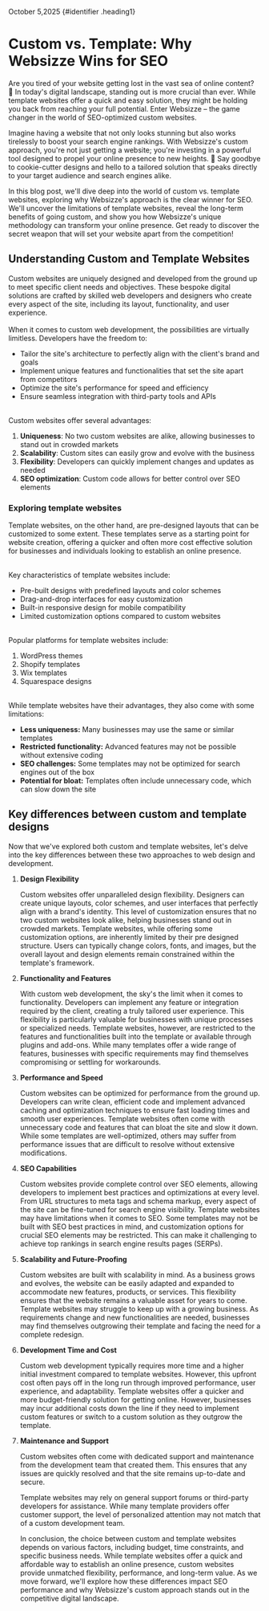 October 5,2025 {#identifier .heading1}

# Custom vs. Template: Why Websizze Wins for SEO

 Are you tired of your website getting lost in the vast sea of online content? 🌊 In today's digital landscape, standing out is more crucial than ever. While template websites offer a quick and easy
 solution, they might be holding you back from reaching your full potential. Enter Websizze – the game
changer in the world of SEO-optimized custom websites.


 Imagine having a website that not only looks stunning but also works tirelessly to boost your search
 engine rankings. With Websizze's custom approach, you're not just getting a website; you're investing in
 a powerful tool designed to propel your online presence to new heights. 🚀 Say goodbye to cookie-cutter
 designs and hello to a tailored solution that speaks directly to your target audience and search engines
 alike.


 In this blog post, we'll dive deep into the world of custom vs. template websites, exploring why
 Websizze's approach is the clear winner for SEO. We'll uncover the limitations of template websites,
 reveal the long-term benefits of going custom, and show you how Websizze's unique methodology can
 transform your online presence. Get ready to discover the secret weapon that will set your website apart from the competition!

## Understanding Custom and Template Websites

 Custom websites are uniquely designed and developed from the ground up to meet specific client needs
 and objectives. These bespoke digital solutions are crafted by skilled web developers and designers who
 create every aspect of the site, including its layout, functionality, and user experience.  
\
 When it comes to custom web development, the possibilities are virtually limitless. Developers have the
 freedom to:

- Tailor the site's architecture to perfectly align with the client's brand and goals
- Implement unique features and functionalities that set the site apart from competitors
- Optimize the site's performance for speed and efficiency
- Ensure seamless integration with third-party tools and APIs  

\
Custom websites offer several advantages:

1. **Uniqueness**: No two custom websites are alike, allowing businesses to stand out in crowded
 markets
2. **Scalability**: Custom sites can easily grow and evolve with the business
3. **Flexibility**: Developers can quickly implement changes and updates as needed
4. **SEO optimization**: Custom code allows for better control over SEO elements  

  

### Exploring template websites
Template websites, on the other hand, are pre-designed layouts that can be customized to some extent.
 These templates serve as a starting point for website creation, offering a quicker and often more cost
effective solution for businesses and individuals looking to establish an online presence.  
  
\
Key characteristics of template websites include:

  - Pre-built designs with predefined layouts and color schemes
 - Drag-and-drop interfaces for easy customization
 - Built-in responsive design for mobile compatibility
 - Limited customization options compared to custom websites  
 
\
Popular platforms for template websites include:

1. WordPress themes
 2. Shopify templates
3.  Wix templates
 4. Squarespace designs

\
While template websites have their advantages, they also come with some limitations:
 - **Less uniqueness:** Many businesses may use the same or similar templates
 - **Restricted functionality:** Advanced features may not be possible without extensive coding
 - **SEO challenges:** Some templates may not be optimized for search engines out of the box
- **Potential for bloat:** Templates often include unnecessary code, which can slow down the site


## Key differences between custom and template designs

 Now that we've explored both custom and template websites, let's delve into the key differences
 between these two approaches to web design and development.

 1. **Design Flexibility**

    Custom websites offer unparalleled design flexibility. Designers can create unique layouts, color schemes, and user interfaces that perfectly align with a brand's identity. This level of customization
    ensures that no two custom websites look alike, helping businesses stand out in crowded markets.
    Template websites, while offering some customization options, are inherently limited by their pre
    designed structure. Users can typically change colors, fonts, and images, but the overall layout and
    design elements remain constrained within the template's framework.

 2. **Functionality and Features**

    With custom web development, the sky's the limit when it comes to functionality. Developers can
    implement any feature or integration required by the client, creating a truly tailored user experience. This
    flexibility is particularly valuable for businesses with unique processes or specialized needs.
    Template websites, however, are restricted to the features and functionalities built into the template or
    available through plugins and add-ons. While many templates offer a wide range of features, businesses
    with specific requirements may find themselves compromising or settling for workarounds.

 3. **Performance and Speed**

    Custom websites can be optimized for performance from the ground up. Developers can write clean,
    efficient code and implement advanced caching and optimization techniques to ensure fast loading times
    and smooth user experiences.
    Template websites often come with unnecessary code and features that can bloat the site and slow it
    down. While some templates are well-optimized, others may suffer from performance issues that are
    difficult to resolve without extensive modifications.
 
 4. **SEO Capabilities**

    Custom websites provide complete control over SEO elements, allowing developers to implement best
    practices and optimizations at every level. From URL structures to meta tags and schema markup, every
    aspect of the site can be fine-tuned for search engine visibility.
    Template websites may have limitations when it comes to SEO. Some templates may not be built with
    SEO best practices in mind, and customization options for crucial SEO elements may be restricted. This
    can make it challenging to achieve top rankings in search engine results pages (SERPs).

 5. **Scalability and Future-Proofing**

    Custom websites are built with scalability in mind. As a business grows and evolves, the website can be
    easily adapted and expanded to accommodate new features, products, or services. This flexibility
    ensures that the website remains a valuable asset for years to come.
    Template websites may struggle to keep up with a growing business. As requirements change and new
    functionalities are needed, businesses may find themselves outgrowing their template and facing the
    need for a complete redesign.
 
 6. **Development Time and Cost**
 
    Custom web development typically requires more time and a higher initial investment compared to
    template websites. However, this upfront cost often pays off in the long run through improved
    performance, user experience, and adaptability.
    Template websites offer a quicker and more budget-friendly solution for getting online. However,
    businesses may incur additional costs down the line if they need to implement custom features or switch
    to a custom solution as they outgrow the template.
 
 7. **Maintenance and Support**
 
    Custom websites often come with dedicated support and maintenance from the development team that
    created them. This ensures that any issues are quickly resolved and that the site remains up-to-date and
    secure.

    Template websites may rely on general support forums or third-party developers for assistance. While
    many template providers offer customer support, the level of personalized attention may not match that
    of a custom development team.
 
    In conclusion, the choice between custom and template websites depends on various factors, including
    budget, time constraints, and specific business needs. While template websites offer a quick and
    affordable way to establish an online presence, custom websites provide unmatched flexibility,
    performance, and long-term value. As we move forward, we'll explore how these differences impact SEO
    performance and why Websizze's custom approach stands out in the competitive digital landscape. 